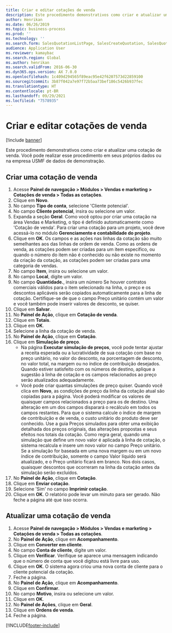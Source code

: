 ```yaml
---
title: Criar e editar cotações de venda
description: Este procedimento demonstrativos como criar e atualizar uma cotação de venda.
author: Henrikan
ms.date: 06/26/2019
ms.topic: business-process
ms.prod: ''
ms.technology: ''
ms.search.form: SalesQuotationListPage, SalesCreateQuotation, SalesQuotationTable, SalesQuotationTotals, SalesQuotationPriceSimulation, SalesQuotationEditLines, SrsReportViewerForm, smmSetNumSeqIfManual, CustTable, SalesTable, CustQuotationConfirmationJournal, CustQuotationJournal, CustSalesLines, SalesQuotationCopying, SalesQuotationDeleteQuotations, SalesQuotationListPagePreviewPane, SalesQuotationTypeGroup
audience: Application User
ms.reviewer: kamaybac
ms.search.region: Global
ms.author: henrikan
ms.search.validFrom: 2016-06-30
ms.dyn365.ops.version: AX 7.0.0
ms.openlocfilehash: 1c409d294565f89eac95e42f6207573d22859100
ms.sourcegitcommit: 3b87f042a7e97f72b5aa73bef186c5426b937fec
ms.translationtype: HT
ms.contentlocale: pt-BR
ms.lasthandoff: 09/29/2021
ms.locfileid: "7578935"
---
```

# <a name="create-and-edit-sales-quotations"></a>Criar e editar cotações de venda

[!include [banner](../../includes/banner.md)]

Este procedimento demonstrativos como criar e atualizar uma cotação de venda. Você pode realizar esse procedimento em seus próprios dados ou na empresa USMF de dados de demonstração.


## <a name="create-a-sales-quotation"></a>Criar uma cotação de venda
1. Acesse **Painel de navegação > Módulos > Vendas e marketing > Cotações de venda > Todas as cotações**.
2. Clique em **Novo**.
3. No campo **Tipo de conta**, selecione 'Cliente potencial'.
4. No campo **Cliente potencial**, insira ou selecione um valor.
5. Expanda a seção **Geral**. Como você optou por criar uma cotação na área Vendas e Marketing, o tipo é definido automaticamente como 'Cotação de venda'. Para criar uma cotação para um projeto, você deve acessá-lo no módulo **Gerenciamento e contabilidade do projeto**.
6. Clique em **OK**. Os campos e as ações nas linhas da cotação são muito semelhantes aos das linhas de ordem de venda.   Como as ordens de venda, as cotações podem ser criadas para um item específico, ou quando o número do item não é conhecido ou não existe no momento da criação da cotação, as cotações podem ser criadas para uma categoria de vendas.     
7. No campo **Item**, insira ou selecione um valor.
8. No campo **Local**, digite um valor.
9. No campo **Quantidade.**, insira um número Se houver contratos comerciais válidos para o item selecionado na linha, o preço e os descontos aplicáveis serão copiados automaticamente para a linha de cotação. Certifique-se de que o campo Preço unitário contém um valor e você também pode inserir valores de desconto, se quiser. 
10. Clique em **Salvar**.
11. No **Painel de Ação**, clique em **Cotação de venda**.
12. Clique em **Totais**.
13. Clique em **OK**.
14. Selecione a linha da cotação de venda.
15. No **Painel de Ação**, clique em **Cotação**.
16. Clique em **Simulação de preço**.
    - Na página **Executar simulação de preços**, você pode tentar ajustar a receita esperada ou a lucratividade de sua cotação com base no preço unitário, no valor do desconto, na porcentagem de desconto, no valor total, na margem ou no índice de contribuição desejados. Quando estiver satisfeito com os números de destino, aplique a sugestão à linha de cotação e os campos relacionados ao preço serão atualizados adequadamente.  
    - Você pode criar quantas simulações de preço quiser. Quando você clica em **Novo**, as condições de preço da linha da cotação atual são copiadas para a página. Você poderá modificar os valores de quaisquer campos relacionados a preço para os de destino. Uma alteração em um dos campos disparará o recálculo em todos os campos restantes. Para que o sistema calcule o índice de margem de contribuição e de venda, o custo unitário do produto deve ser conhecido. Use a guia Preços simulados para obter uma exibição detalhada dos preços originais, das alterações propostas e seus efeitos nos totais da cotação. Como regra geral, quando uma simulação que define um novo valor é aplicada à linha de cotação, o sistema recalcula e insere um novo valor no campo Preço unitário. Se a simulação for baseada em uma nova margem ou em um novo índice de contribuição, somente o campo Valor líquido será atualizado, e o Preço unitário ficará em branco. Nos dois casos, quaisquer descontos que ocorreram na linha da cotação antes da simulação serão excluídos.
17. No **Painel de Ação**, clique em **Cotação**.
18. Clique em **Enviar cotação**.
19. Selecione 'Sim' no campo **Imprimir cotação**.
20. Clique em **OK**. O relatório pode levar um minuto para ser gerado. Não feche a página até que isso ocorra.

## <a name="update-a-sales-quotation"></a>Atualizar uma cotação de venda
1. Acesse **Painel de navegação > Módulos > Vendas e marketing > Cotações de venda > Todas as cotações**.
2. No **Painel de Ação**, clique em **Acompanhamento**.
3. Clique em **Converter em cliente**.
4. No campo **Conta de cliente**, digite um valor.
5. Clique em **Verificar**. Verifique se aparece uma mensagem indicando que o número de conta que você digitou está livre para uso.  
6. Clique em **OK**. O sistema agora criou uma nova conta de cliente para o cliente potencial da cotação.  
7. Feche a página.
8. No **Painel de Ação**, clique em **Acompanhamento**.
9. Clique em **Confirmar**.
10. No campo **Motivo**, insira ou selecione um valor.
11. Clique em **OK**.
12. No **Painel de Ações**, clique em **Geral**.
13. Clique em **Ordens de venda**.
14. Feche a página.



[!INCLUDE[footer-include](../../../includes/footer-banner.md)]